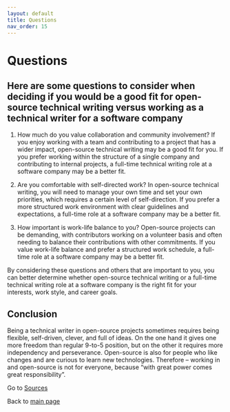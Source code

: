 ```yaml
---
layout: default
title: Questions
nav_order: 15
---
```

# Questions

## Here are some questions to consider when deciding if you would be a good fit for open-source technical writing versus working as a technical writer for a software company

1. How much do you value collaboration and community involvement? If you enjoy working with a team and contributing to a project that has a wider impact, open-source technical writing may be a good fit for you. If you prefer working within the structure of a single company and contributing to internal projects, a full-time technical writing role at a software company may be a better fit.

2. Are you comfortable with self-directed work?
In open-source technical writing, you will need to manage your own time and set your own priorities, which requires a certain level of self-direction. If you prefer a more structured work environment with clear guidelines and expectations, a full-time role at a software company may be a better fit.

3. How important is work-life balance to you? Open-source projects can be demanding, with contributors working on a volunteer basis and often needing to balance their contributions with other commitments. If you value work-life balance and prefer a structured work schedule, a full-time role at a software company may be a better fit.

By considering these questions and others that are important to you, you can better determine whether open-source technical writing or a full-time technical writing role at a software company is the right fit for your interests, work style, and career goals.

## Conclusion

Being a technical writer in open-source projects sometimes requires being flexible, self-driven, clever, and full of ideas. On the one hand it gives one more freedom than regular 9-to-5 position, but on the other it requires more independency and perseverance. Open-source is also for people who like changes and are curious to learn new technologies.  Therefore – working in and open-source is not for everyone, because “with great power comes great responsibility”.

Go to [Sources](sources.md)

Back to [main page](index.md)
